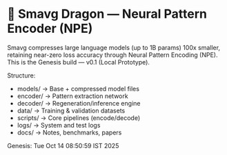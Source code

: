 # 🐲 Smavg Dragon — Neural Pattern Encoder (NPE)
Smavg compresses large language models (up to 1B params) 100x smaller, 
retaining near-zero loss accuracy through Neural Pattern Encoding (NPE).
This is the Genesis build — v0.1 (Local Prototype).

Structure:
- models/       → Base + compressed model files
- encoder/      → Pattern extraction network
- decoder/      → Regeneration/inference engine
- data/         → Training & validation datasets
- scripts/      → Core pipelines (encode/decode)
- logs/         → System and test logs
- docs/         → Notes, benchmarks, papers

Genesis: Tue Oct 14 08:50:59 IST 2025
